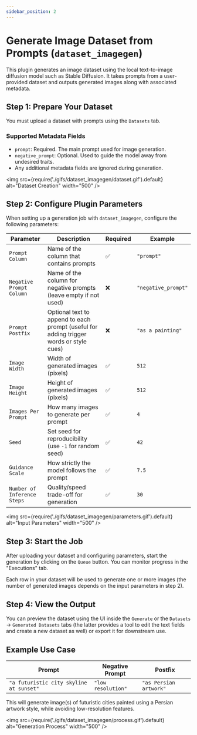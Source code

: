 ```yaml
---
sidebar_position: 2
---
```


# Generate Image Dataset from Prompts (`dataset_imagegen`)

This plugin generates an image dataset using the local text-to-image diffusion model such as Stable Diffusion. It takes prompts from a user-provided dataset and outputs generated images along with associated metadata.

## Step 1: Prepare Your Dataset

You must upload a dataset with prompts using the `Datasets` tab.

### Supported Metadata Fields

- `prompt`: Required. The main prompt used for image generation.
- `negative_prompt`: Optional. Used to guide the model away from undesired traits.
- Any additional metadata fields are ignored during generation.

<img src={require('./gifs/dataset_imagegen/dataset.gif').default} alt="Dataset Creation" width="500" />

## Step 2: Configure Plugin Parameters

When setting up a generation job with `dataset_imagegen`, configure the following parameters:

| Parameter | Description | Required | Example |
|----------|-------------|----------|---------|
| `Prompt Column` | Name of the column that contains prompts | ✅ | `"prompt"` |
| `Negative Prompt Column` | Name of the column for negative prompts (leave empty if not used) | ❌ | `"negative_prompt"` |
| `Prompt Postfix` | Optional text to append to each prompt (useful for adding trigger words or style cues) | ❌ | `"as a painting"` |
| `Image Width` | Width of generated images (pixels) | ✅ | `512` |
| `Image Height` | Height of generated images (pixels) | ✅ | `512` |
| `Images Per Prompt` | How many images to generate per prompt | ✅ | `4` |
| `Seed` | Set seed for reproducibility (use `-1` for random seed) | ✅ | `42` |
| `Guidance Scale` | How strictly the model follows the prompt | ✅ | `7.5` |
| `Number of Inference Steps` | Quality/speed trade-off for generation | ✅ | `30` |

<img src={require('./gifs/dataset_imagegen/parameters.gif').default} alt="Input Parameters" width="500" />

## Step 3: Start the Job

After uploading your dataset and configuring parameters, start the generation by clicking on the `Queue` button. You can monitor progress in the "Executions" tab.

Each row in your dataset will be used to generate one or more images (the number of generated images depends on the input parameters in step 2).

## Step 4: View the Output

You can preview the dataset using the UI inside the `Generate` or the `Datasets` -> `Generated Datasets` tabs (the latter provides a tool to edit the text fields and create a new dataset as well) or export it for downstream use.

## Example Use Case

| Prompt | Negative Prompt | Postfix |
|--------|------------------|---------|
| `"a futuristic city skyline at sunset"` | `"low resolution"` | `"as Persian artwork"` |

This will generate image(s) of futuristic cities painted using a Persian artwork style, while avoiding low-resolution features.

<img src={require('./gifs/dataset_imagegen/process.gif').default} alt="Generation Process" width="500" />
